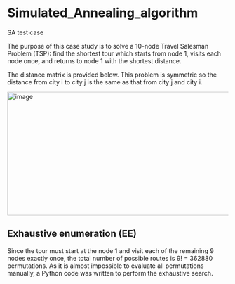 # Simulated_Annealing_algorithm
SA test case

The purpose of this case study is to solve a 10-node Travel Salesman Problem (TSP): find the shortest tour which starts from node 1, visits 
each node once, and returns to node 1 with the shortest distance.

The distance matrix is provided below. This problem is symmetric so the distance from city i to city j is the same as that from city j and city i.

<img width="915" height="281" alt="image" src="https://github.com/user-attachments/assets/21917d4e-2843-4c82-b281-846446e3448b" />

## Exhaustive enumeration (EE) 

Since the tour must start at the node 1 and visit each of the remaining 9 nodes exactly once, the total number of possible routes is 9! = 362880 permutations. As it is 
almost impossible to evaluate all permutations manually, a Python code was written to perform the exhaustive search. 
